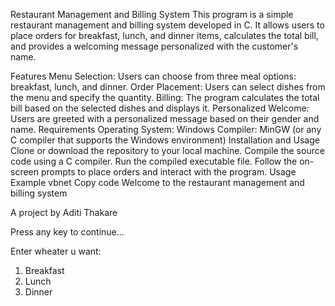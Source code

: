 Restaurant Management and Billing System
This program is a simple restaurant management and billing system developed in C. It allows users to place orders for breakfast, lunch, and dinner items, calculates the total bill, and provides a welcoming message personalized with the customer's name.

Features
Menu Selection: Users can choose from three meal options: breakfast, lunch, and dinner.
Order Placement: Users can select dishes from the menu and specify the quantity.
Billing: The program calculates the total bill based on the selected dishes and displays it.
Personalized Welcome: Users are greeted with a personalized message based on their gender and name.
Requirements
Operating System: Windows
Compiler: MinGW (or any C compiler that supports the Windows environment)
Installation and Usage
Clone or download the repository to your local machine.
Compile the source code using a C compiler.
Run the compiled executable file.
Follow the on-screen prompts to place orders and interact with the program.
Usage Example
vbnet
Copy code
Welcome to the restaurant management and billing system

A project by Aditi Thakare

Press any key to continue...

Enter wheater u want: 
1. Breakfast
2. Lunch
3. Dinner

